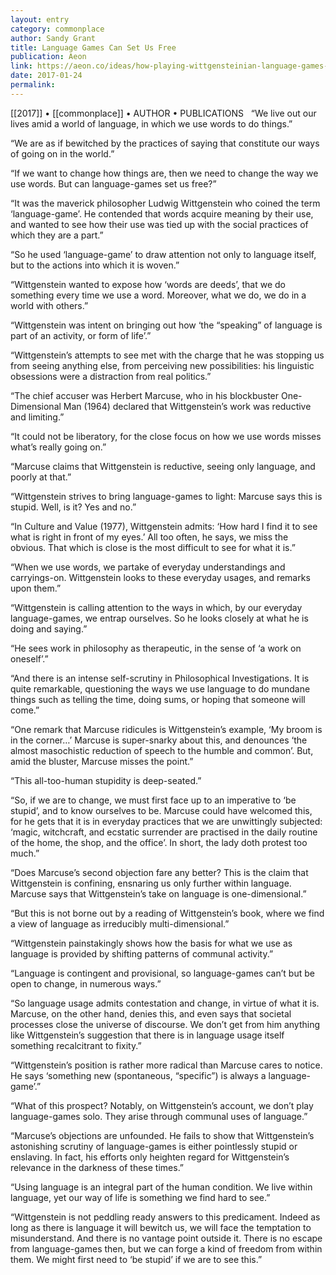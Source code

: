 ```yaml
---
layout: entry
category: commonplace
author: Sandy Grant
title: Language Games Can Set Us Free
publication: Aeon
link: https://aeon.co/ideas/how-playing-wittgensteinian-language-games-can-set-us-free
date: 2017-01-24
permalink: 
---
```


[[2017]] • [[commonplace]] • AUTHOR • PUBLICATIONS 
 
“We live out our lives amid a world of language, in which we use words to do things.”

“We are as if bewitched by the practices of saying that constitute our ways of going on in the world.”

“If we want to change how things are, then we need to change the way we use words. But can language-games set us free?”

“It was the maverick philosopher Ludwig Wittgenstein who coined the term ‘language-game’. He contended that words acquire meaning by their use, and wanted to see how their use was tied up with the social practices of which they are a part.”

“So he used ‘language-game’ to draw attention not only to language itself, but to the actions into which it is woven.”

“Wittgenstein wanted to expose how ‘words are deeds’, that we do something every time we use a word. Moreover, what we do, we do in a world with others.”

“Wittgenstein was intent on bringing out how ‘the “speaking” of language is part of an activity, or form of life’.”

“Wittgenstein’s attempts to see met with the charge that he was stopping us from seeing anything else, from perceiving new possibilities: his linguistic obsessions were a distraction from real politics.”

“The chief accuser was Herbert Marcuse, who in his blockbuster One-Dimensional Man (1964) declared that Wittgenstein’s work was reductive and limiting.”

“It could not be liberatory, for the close focus on how we use words misses what’s really going on.”

“Marcuse claims that Wittgenstein is reductive, seeing only language, and poorly at that.”

“Wittgenstein strives to bring language-games to light: Marcuse says this is stupid. Well, is it? Yes and no.”

“In Culture and Value (1977), Wittgenstein admits: ‘How hard I find it to see what is right in front of my eyes.’ All too often, he says, we miss the obvious. That which is close is the most difficult to see for what it is.”

“When we use words, we partake of everyday understandings and carryings-on. Wittgenstein looks to these everyday usages, and remarks upon them.”

“Wittgenstein is calling attention to the ways in which, by our everyday language-games, we entrap ourselves. So he looks closely at what he is doing and saying.”

“He sees work in philosophy as therapeutic, in the sense of ‘a work on oneself’.”

“And there is an intense self-scrutiny in Philosophical Investigations. It is quite remarkable, questioning the ways we use language to do mundane things such as telling the time, doing sums, or hoping that someone will come.”

“One remark that Marcuse ridicules is Wittgenstein’s example, ‘My broom is in the corner…’ Marcuse is super-snarky about this, and denounces ‘the almost masochistic reduction of speech to the humble and common’. But, amid the bluster, Marcuse misses the point.”

“This all-too-human stupidity is deep-seated.”

“So, if we are to change, we must first face up to an imperative to ‘be stupid’, and to know ourselves to be. Marcuse could have welcomed this, for he gets that it is in everyday practices that we are unwittingly subjected: ‘magic, witchcraft, and ecstatic surrender are practised in the daily routine of the home, the shop, and the office’. In short, the lady doth protest too much.”

“Does Marcuse’s second objection fare any better? This is the claim that Wittgenstein is confining, ensnaring us only further within language. Marcuse says that Wittgenstein’s take on language is one-dimensional.”

“But this is not borne out by a reading of Wittgenstein’s book, where we find a view of language as irreducibly multi-dimensional.”

“Wittgenstein painstakingly shows how the basis for what we use as language is provided by shifting patterns of communal activity.”

“Language is contingent and provisional, so language-games can’t but be open to change, in numerous ways.”

“So language usage admits contestation and change, in virtue of what it is. Marcuse, on the other hand, denies this, and even says that societal processes close the universe of discourse. We don’t get from him anything like Wittgenstein’s suggestion that there is in language usage itself something recalcitrant to fixity.”

“Wittgenstein’s position is rather more radical than Marcuse cares to notice. He says ‘something new (spontaneous, “specific”) is always a language-game’.”

“What of this prospect? Notably, on Wittgenstein’s account, we don’t play language-games solo. They arise through communal uses of language.”

“Marcuse’s objections are unfounded. He fails to show that Wittgenstein’s astonishing scrutiny of language-games is either pointlessly stupid or enslaving. In fact, his efforts only heighten regard for Wittgenstein’s relevance in the darkness of these times.”

“Using language is an integral part of the human condition. We live within language, yet our way of life is something we find hard to see.”

“Wittgenstein is not peddling ready answers to this predicament. Indeed as long as there is language it will bewitch us, we will face the temptation to misunderstand. And there is no vantage point outside it. There is no escape from language-games then, but we can forge a kind of freedom from within them. We might first need to ‘be stupid’ if we are to see this.”

